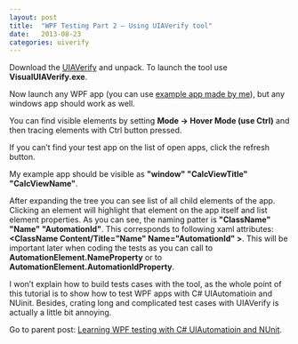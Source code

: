```yaml
---
layout: post
title:  "WPF Testing Part 2 – Using UIAVerify tool"
date:   2013-08-23
categories: uiverify
---
```


Download the <a href="http://uiautomationverify.codeplex.com/" target="_blank">UIAVerify</a> and unpack. To launch the tool use **VisualUIAVerify.exe**.

Now launch any WPF app (you can use <a href="https://github.com/sobolewska/CalcWpf/blob/master/CalcWpf/bin/Release/CalcWpf.exe" target="_blank">example app made by me</a>), but any windows app should work as well.

You can find visible elements by setting **Mode -&gt; Hover Mode (use Ctrl)** and then tracing elements with Ctrl button pressed.

If you can’t find your test app on the list of open apps, click the refresh button.

My example app should be visible as **"window" "CalcViewTitle" "CalcViewName"**.

After expanding the tree you can see list of all child elements of the app. Clicking an element will highlight that element on the app itself and list element properties. As you can see, the naming patter is **"ClassName" "Name" "AutomationId"**. This corresponds to following xaml attributes: **&lt;ClassName Content/Title="Name" Name="AutomationId" &gt;**. This will be important later when coding the tests as you can call to **AutomationElement.NameProperty** or to **AutomationElement.AutomationIdProperty**.

I won’t explain how to build tests cases with the tool, as the whole point of this tutorial is to show how to test WPF apps with C# UIAutomatioin and NUinit. Besides, crating long and complicated test cases with UIAVerify is actually a little bit annoying.

Go to parent post: <a href="/blog/Learning-WPF-testing-with-C-UIAutomatioin-and-NUnit/">Learning WPF testing with C# UIAutomatioin and NUnit</a>.